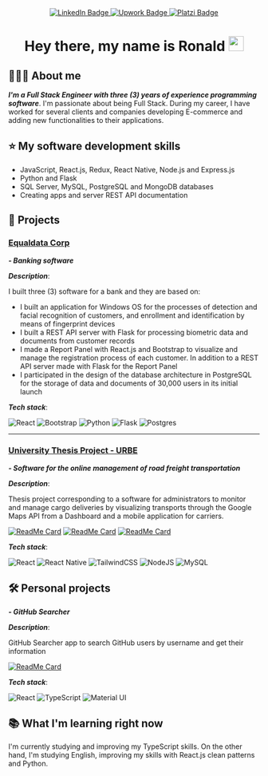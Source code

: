 <div id="header" align="center">
  <div id="badges">
    <a href="https://www.linkedin.com/in/abusalehronald/">
      <img src="https://img.shields.io/badge/LinkedIn-blue?style=for-the-badge&logo=linkedin&logoColor=white" alt="LinkedIn Badge"/>
    </a>
    <a href="https://www.upwork.com/freelancers/~01ec34398bf3523bb0">
      <img src="https://img.shields.io/badge/Upwork-brightgreen?style=for-the-badge&logo=upwork&logoColor=white" alt="Upwork Badge"/>
    </a>
    <a href="https://platzi.com/p/abusalehronald/">
      <img src="https://img.shields.io/badge/Platzi-blue?style=for-the-badge&logo=platzi" alt="Platzi Badge"/>
    </a>
<!--     <a href="https://www.instagram.com/abusalehronald/">
      <img src="https://img.shields.io/badge/Instagram-red?style=for-the-badge&logo=instagram&logoColor=white" alt="Instagram Badge"/>
    </a> -->
  </div>
  
  <h1>
    Hey there, my name is Ronald
    <img src="https://media.giphy.com/media/hvRJCLFzcasrR4ia7z/giphy.gif" width="30px"/>
  </h1>
</div>

## 👨🏻‍💻 About me 
***I'm a Full Stack Engineer with three (3) years of experience programming software***. I'm passionate about being Full Stack. During my career, I have worked for several clients and companies developing E-commerce and adding new functionalities to their applications.

<!-- Among the most outstanding projects I have worked on are:
* Banking software that consists of:
  * Desktop application for Windows OS to perform facial recognition and fingerprint enrollment of customers
  * REST API server made with Python Flask for processing customer records (data and documents)
  * Report panel to view in detail each customer record
  * REST API server to serve information to the reporting dashboard
  * Creation of a PostgreSQL database with an architecture to initially store the data of 30,000 customers
* I builded the Front-End of a E-commerce with React.js using Next.js framework and Typescript
* Freight transport management and geolocation software built with React.js, React Native with Expo, Express.js, MySQL and Google Maps API -->

## ⭐ My software development skills
* JavaScript, React.js, Redux, React Native, Node.js and Express.js
* Python and Flask
* SQL Server, MySQL, PostgreSQL and MongoDB databases
* Creating apps and server REST API documentation

## 🚀 Projects

### [Equaldata Corp](https://www.equaldata.com/en)

***- Banking software***

***Description***:
<br/>

I built three (3) software for a bank and they are based on:

* I built an application for Windows OS for the processes of detection and facial recognition of customers, and enrollment and identification by means of fingerprint devices
* I built a REST API server with Flask for processing biometric data and documents from customer records
* I made a Report Panel with React.js and Bootstrap to visualize and manage the registration process of each customer. In addition to a REST API server made with Flask for the Report Panel
* I participated in the design of the database architecture in PostgreSQL for the storage of data and documents of 30,000 users in its initial launch

***Tech stack***:
<br/>

![React](https://img.shields.io/badge/react-%2320232a.svg?style=for-the-badge&logo=react&logoColor=%2361DAFB)
![Bootstrap](https://img.shields.io/badge/bootstrap-%23563D7C.svg?style=for-the-badge&logo=bootstrap&logoColor=white)
![Python](https://img.shields.io/badge/python-3670A0?style=for-the-badge&logo=python&logoColor=ffdd54)
![Flask](https://img.shields.io/badge/flask-%23000.svg?style=for-the-badge&logo=flask&logoColor=white)
![Postgres](https://img.shields.io/badge/postgres-%23316192.svg?style=for-the-badge&logo=postgresql&logoColor=white)

<hr/>

### [University Thesis Project - URBE](https://www.urbe.edu/)

***- Software for the online management of road freight transportation***

***Description***:
<br/>

Thesis project corresponding to a software for administrators to monitor and manage cargo deliveries by visualizing transports through the Google Maps API from a Dashboard and a mobile application for carriers.
<br />

[![ReadMe Card](https://github-readme-stats.vercel.app/api/pin/?username=LancerR40&repo=deliveries-dashboard&show_owner=true)](https://github.com/LancerR40/deliveries-dashboard)
[![ReadMe Card](https://github-readme-stats.vercel.app/api/pin/?username=LancerR40&repo=deliveries-back&show_owner=true)](https://github.com/LancerR40/deliveries-back)
[![ReadMe Card](https://github-readme-stats.vercel.app/api/pin/?username=LancerR40&repo=deliveries-app&show_owner=true)](https://github.com/LancerR40/deliveries-app)

***Tech stack***:
<br/>

![React](https://img.shields.io/badge/react-%2320232a.svg?style=for-the-badge&logo=react&logoColor=%2361DAFB)
![React Native](https://img.shields.io/badge/react_native-%2320232a.svg?style=for-the-badge&logo=react&logoColor=%2361DAFB)
![TailwindCSS](https://img.shields.io/badge/tailwindcss-%2338B2AC.svg?style=for-the-badge&logo=tailwind-css&logoColor=white)
![NodeJS](https://img.shields.io/badge/node.js-6DA55F?style=for-the-badge&logo=node.js&logoColor=white)
![MySQL](https://img.shields.io/badge/mysql-%2300f.svg?style=for-the-badge&logo=mysql&logoColor=white)

## 🛠️ Personal projects

***- GitHub Searcher***

***Description***:
<br />

GitHub Searcher app to search GitHub users by username and get their information
<br/>

[![ReadMe Card](https://github-readme-stats.vercel.app/api/pin/?username=LancerR40&repo=github-searcher&show_owner=true)](https://github.com/LancerR40/github-searcher)

***Tech stack***:
<br/>

![React](https://img.shields.io/badge/react-%2320232a.svg?style=for-the-badge&logo=react&logoColor=%2361DAFB)
![TypeScript](https://img.shields.io/badge/typescript-%23007ACC.svg?style=for-the-badge&logo=typescript&logoColor=white)
![Material UI](https://img.shields.io/badge/material_ui-%23007ACC.svg?style=for-the-badge)

## 📚 What I'm learning right now
I'm currently studying and improving my TypeScript skills. On the other hand, I'm studying English, improving my skills with React.js clean patterns and Python.

<!--
**LancerR40/LancerR40** is a ✨ _special_ ✨ repository because its `README.md` (this file) appears on your GitHub profile.

Here are some ideas to get you started:

- 🔭 I’m currently working on ...
- 🌱 I’m currently learning ...
- 👯 I’m looking to collaborate on ...
- 🤔 I’m looking for help with ...
- 💬 Ask me about ...
- 📫 How to reach me: ...
- 😄 Pronouns: ...
- ⚡ Fun fact: ...
-->
